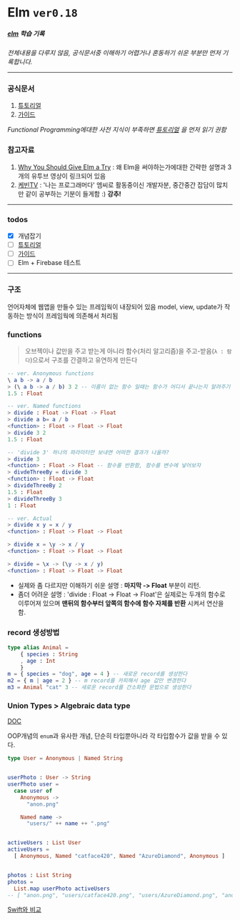 
Elm `ver0.18`
===

##### [elm](http://elm-lang.org) 학습 기록

_전체내용을 다루지 않음, 공식문서중 이해하기 어렵거나 혼동하기 쉬운 부분만 먼저 기록합니다._

---

### 공식문서
1. [튜토리얼](https://www.elm-tutorial.org/en/) 
2. [가이드](https://guide.elm-lang.org)

_Functional Programming에대한 사전 지식이 부족하면 [튜토리얼](https://www.elm-tutorial.org/en/) 을 먼저 읽기 권함_


### 참고자료

1. [Why You Should Give Elm a Try](http://devnacho.com/2016/04/12/why-you-should-give-elm-a-try/) : 왜 Elm을 써야하는가에대한 간략한 설명과 3개의 유투브 영상이 링크되어 있음
2. [케빈TV](https://www.youtube.com/playlist?list=PLRIMoAKN8c6NRxXgxZVo1Jyxgg4TVIKeI) : '나는 프로그래머다' 엠씨로 활동중이신 개발자분, 중간중간 잡담이 많치만 같이 공부하는 기분이 들게함 :) __강추!__

---

### todos

- [x] 개념잡기
- [ ] [튜토리얼](https://www.elm-tutorial.org/en/) 
- [ ] [가이드](https://guide.elm-lang.org)
- [ ] Elm + Firebase 테스트

---

### 구조
언어자체에 웹앱을 만들수 있는 프레임웍이 내장되어 있음
model, view, update가 작동하는 방식이 프레임웍에 의존해서 처리됨
<!--
https://www.elm-tutorial.org/en/02-elm-arch/04-flow.png 설명 쓰기
-->

<!--
###함수 우선권 (Functional programming)
todo: fill it
-->

### functions

>오브젝이나 값만을 주고 받는게 아니라 함수(처리 알고리즘)을 주고-받음(`λ : 람다`)으로서 구조를 간결하고 유연하게 만든다


```Elm
-- ver. Anonymous functions
\ a b -> a / b
> (\ a b -> a / b) 3 2 -- 이름이 없는 함수 일때는 함수가 어디서 끝나는지 알려주기 위해 '()'로 감싼다
1.5 : Float

-- ver. Named functions
> divide : Float -> Float -> Float
> divide a b= a / b
<function> : Float -> Float -> Float
> divide 3 2
1.5 : Float

-- 'divide 3' 하나의 파라미터만 보내면 어떠한 결과가 나올까?
> divide 3
<function> : Float -> Float -- 함수를 반환함, 함수를 변수에 넣어보자
> divdeThreeBy = divide 3
<function> : Float -> Float
> divideThreeBy 2
1.5 : Float
> divideThreeBy 3
1 : Float

-- ver. Actual
> divide x y = x / y
<function> : Float -> Float -> Float

> divide x = \y -> x / y
<function> : Float -> Float -> Float

> divide = \x -> (\y -> x / y)
<function> : Float -> Float -> Float
```

- 실제와 좀 다르지만 이해하기 쉬운 설명 : __마지막 -> Float__ 부분이 리턴.
- 좀더 어려운 설명 : 'divide : Float -> Float -> Float'은 실제로는 두개의 함수로 이루어져 있으며 __맨뒤의 함수부터 앞쪽의 함수에 함수 자체를 반환__ 시켜서 연산을 함.



### record 생성방법

```Elm
type alias Animal = 
	{ species : String
	, age : Int
	}
m = { species = "dog", age = 4 } -- 새로운 record를 생성한다
m2 = { m | age = 2 } -- m record를 카피해서 age 값만 변경한다
m3 = Animal "cat" 3 -- 새로운 record를 간소화한 문법으로 생성한다
```



### Union Types > Algebraic data type

[DOC](https://guide.elm-lang.org/types/union_types.html)

OOP개념의 `enum`과 유사한 개념, 단순히 타입뿐아니라 각 타입함수가 값을 받을 수 있다. 



```Elm
type User = Anonymous | Named String


userPhoto : User -> String
userPhoto user =
  case user of
    Anonymous ->
      "anon.png"

    Named name ->
      "users/" ++ name ++ ".png"


activeUsers : List User
activeUsers =
  [ Anonymous, Named "catface420", Named "AzureDiamond", Anonymous ]


photos : List String
photos =
  List.map userPhoto activeUsers
-- [ "anon.png", "users/catface420.png", "users/AzureDiamond.png", "anon.png" ]
```

<!--[Swift와 비교](https://github.com/seongkyu-sim/curves_of_elm/blob/master/compareWithSwift.md)-->
[Swift와 비교](https://github.com/seongkyu-sim/curves_of_elm/blob/master/compareWithSwift.md#enum--associated-dataalgebraic-data-type)





